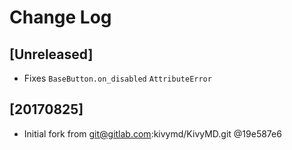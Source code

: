 # Change Log


## [Unreleased]

  - Fixes `BaseButton.on_disabled` `AttributeError`


## [20170825]

  - Initial fork from git@gitlab.com:kivymd/KivyMD.git @19e587e6
